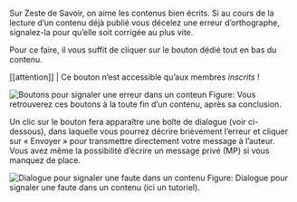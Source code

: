 Sur Zeste de Savoir, on aime les contenus bien écrits. Si au cours de la lecture d’un contenu déjà publié vous décelez une erreur d’orthographe, signalez-la pour qu’elle soit corrigée au plus vite.

Pour ce faire, il vous suffit de cliquer sur le bouton dédié tout en bas du contenu.

[[attention]]
| Ce bouton n’est accessible qu’aux membres *inscrits* !

![Boutons pour signaler une erreur dans un conteun](/media/galleries/1121/efc9e580-21c2-4081-a00f-4a24d2ba7cc0.png)
Figure: Vous retrouverez ces boutons à la toute fin d’un contenu, après sa conclusion.

Un clic sur le bouton fera apparaître une boîte de dialogue (voir ci-dessous), dans laquelle vous pourrez décrire brièvement l’erreur et cliquer sur « Envoyer » pour transmettre directement votre message à l’auteur. Vous avez même la possibilité d’écrire un message privé (MP) si vous manquez de place.

![Dialogue pour signaler une faute dans un contenu](/media/galleries/1121/5d72a0a3-8d14-4d3f-8dc5-fcb72b290a01.png)
Figure: Dialogue pour signaler une faute dans un contenu (ici un tutoriel).
